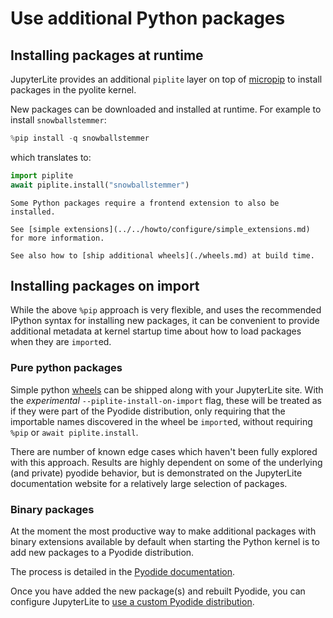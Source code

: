 # Use additional Python packages

## Installing packages at runtime

JupyterLite provides an additional `piplite` layer on top of [micropip] to install
packages in the pyolite kernel.

New packages can be downloaded and installed at runtime. For example to install
`snowballstemmer`:

```py
%pip install -q snowballstemmer
```

which translates to:

```py
import piplite
await piplite.install("snowballstemmer")
```

```{note}
Some Python packages require a frontend extension to also be installed.

See [simple extensions](../../howto/configure/simple_extensions.md) for more information.

See also how to [ship additional wheels](./wheels.md) at build time.
```

[micropip]: https://pyodide.org/en/latest/usage/loading-packages.html?#micropip

## Installing packages on import

While the above `%pip` approach is very flexible, and uses the recommended IPython
syntax for installing new packages, it can be convenient to provide additional metadata
at kernel startup time about how to load packages when they are `import`ed.

### Pure python packages

Simple python [wheels](../configure/advanced/offline.md) can be shipped along with your
JupyterLite site. With the _experimental_ `--piplite-install-on-import` flag, these will
be treated as if they were part of the Pyodide distribution, only requiring that the
importable names discovered in the wheel be `import`ed, without requiring `%pip` or
`await piplite.install`.

There are number of known edge cases which haven't been fully explored with this
approach. Results are highly dependent on some of the underlying (and private) pyodide
behavior, but is demonstrated on the JupyterLite documentation website for a relatively
large selection of packages.

### Binary packages

At the moment the most productive way to make additional packages with binary extensions
available by default when starting the Python kernel is to add new packages to a Pyodide
distribution.

The process is detailed in the [Pyodide documentation][pyodide-packages].

Once you have added the new package(s) and rebuilt Pyodide, you can configure
JupyterLite to [use a custom Pyodide distribution](./pyodide.md).

[pyodide-packages]: https://pyodide.org/en/stable/development/new-packages.html
